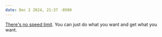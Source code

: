 ```yaml
---
date: Dec 2 2024, 21:37 -0500
---
```


[There's no speed limit](https://sive.rs/kimo). You can just do what you want and get what you want.
